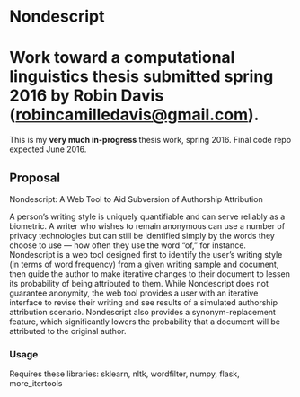 # Nondescript 

Work toward a computational linguistics thesis submitted spring 2016 by Robin Davis (robincamilledavis@gmail.com).
=======
This is my **very much in-progress** thesis work, spring 2016. Final code repo expected June 2016.

## Proposal 

Nondescript: A Web Tool to Aid Subversion of Authorship Attribution

A person’s writing style is uniquely quantifiable and can serve reliably as a biometric. A writer who wishes to remain anonymous can use a number of privacy technologies but can still be identified simply by the words they choose to use — how often they use the word “of,” for instance. Nondescript is a web tool designed first to identify the user’s writing style (in terms of word frequency) from a given writing sample and document, then guide the author to make iterative changes to their document to lessen its probability of being attributed to them. While Nondescript does not guarantee anonymity, the web tool provides a user with an iterative interface to revise their writing and see results of a simulated authorship attribution scenario. Nondescript also provides a synonym-replacement feature, which significantly lowers the probability that a document will be attributed to the original author. 
 


### Usage

Requires these libraries: sklearn, nltk, wordfilter, numpy, flask, more_itertools